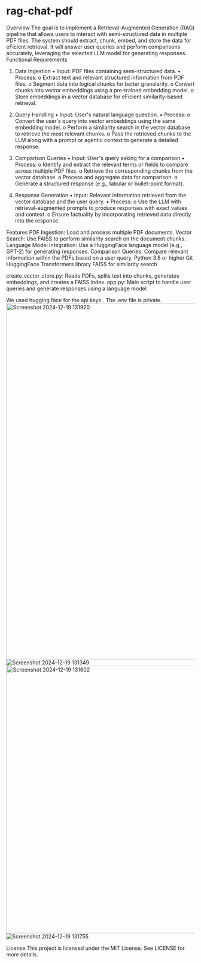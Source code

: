 # rag-chat-pdf

Overview
The goal is to implement a Retrieval-Augmented Generation (RAG) pipeline that allows users to
interact with semi-structured data in multiple PDF files. The system should extract, chunk,
embed, and store the data for eFicient retrieval. It will answer user queries and perform
comparisons accurately, leveraging the selected LLM model for generating responses.
Functional Requirements
1. Data Ingestion
• Input: PDF files containing semi-structured data.
• Process:
o Extract text and relevant structured information from PDF files.
o Segment data into logical chunks for better granularity.
o Convert chunks into vector embeddings using a pre-trained embedding model.
o Store embeddings in a vector database for eFicient similarity-based retrieval.

2. Query Handling
• Input: User's natural language question.
• Process:
o Convert the user's query into vector embeddings using the same embedding
model.
o Perform a similarity search in the vector database to retrieve the most relevant
chunks.
o Pass the retrieved chunks to the LLM along with a prompt or agentic context to
generate a detailed response.

3. Comparison Queries
• Input: User's query asking for a comparison
• Process:
o Identify and extract the relevant terms or fields to compare across multiple PDF
files.
o Retrieve the corresponding chunks from the vector database.
o Process and aggregate data for comparison.
o Generate a structured response (e.g., tabular or bullet-point format).

4. Response Generation
• Input: Relevant information retrieved from the vector database and the user query.
• Process:
o Use the LLM with retrieval-augmented prompts to produce responses with exact
values and context.
o Ensure factuality by incorporating retrieved data directly into the response.


Features
PDF Ingestion: Load and process multiple PDF documents.
Vector Search: Use FAISS to perform similarity search on the document chunks.
Language Model Integration: Use a HuggingFace language model (e.g., GPT-2) for generating responses.
Comparison Queries: Compare relevant information within the PDFs based on a user query.
Python 3.8 or higher
Git
HuggingFace Transformers library
FAISS for similarity search

create_vector_store.py: Reads PDFs, splits text into chunks, generates embeddings, and creates a FAISS index.
app.py: Main script to handle user queries and generate responses using a language model

We used hugging face for the api keys . The .env file is private. 
<img width="950" alt="Screenshot 2024-12-19 131920" src="https://github.com/user-attachments/assets/4e068667-066d-422b-ac74-cbd046e07add" />
![Screenshot 2024-12-19 131349](https://github.com/user-attachments/assets/2ff225c1-5208-4420-b6f0-50f6db38d6e6)
<img width="714" alt="Screenshot 2024-12-19 131602" src="https://github.com/user-attachments/assets/d9440c36-eb5a-42c9-9448-163ec792f356" />
![Screenshot 2024-12-19 131755](https://github.com/user-attachments/assets/1e86a9f4-0856-40ee-b295-2c3de31364ec)

License
This project is licensed under the MIT License. See LICENSE for more details.




